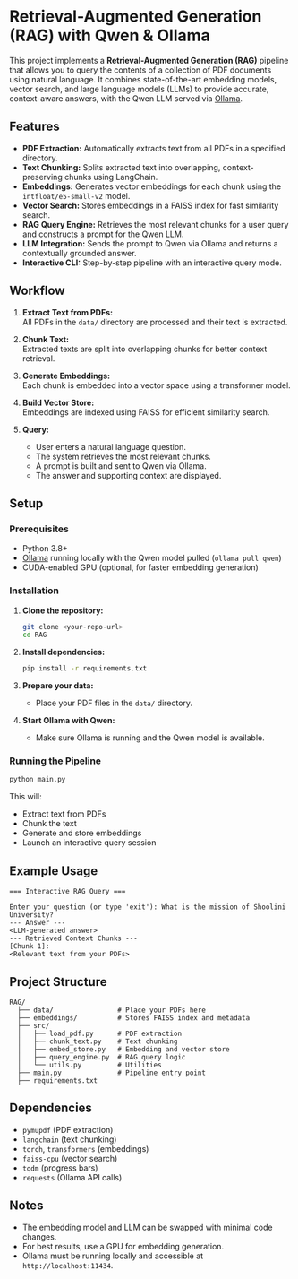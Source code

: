 # Retrieval-Augmented Generation (RAG) with Qwen & Ollama

This project implements a **Retrieval-Augmented Generation (RAG)** pipeline that allows you to query the contents of a collection of PDF documents using natural language. It combines state-of-the-art embedding models, vector search, and large language models (LLMs) to provide accurate, context-aware answers, with the Qwen LLM served via [Ollama](https://ollama.com/).

## Features

- **PDF Extraction:** Automatically extracts text from all PDFs in a specified directory.
- **Text Chunking:** Splits extracted text into overlapping, context-preserving chunks using LangChain.
- **Embeddings:** Generates vector embeddings for each chunk using the `intfloat/e5-small-v2` model.
- **Vector Search:** Stores embeddings in a FAISS index for fast similarity search.
- **RAG Query Engine:** Retrieves the most relevant chunks for a user query and constructs a prompt for the Qwen LLM.
- **LLM Integration:** Sends the prompt to Qwen via Ollama and returns a contextually grounded answer.
- **Interactive CLI:** Step-by-step pipeline with an interactive query mode.

## Workflow

1. **Extract Text from PDFs:**  
   All PDFs in the `data/` directory are processed and their text is extracted.

2. **Chunk Text:**  
   Extracted texts are split into overlapping chunks for better context retrieval.

3. **Generate Embeddings:**  
   Each chunk is embedded into a vector space using a transformer model.

4. **Build Vector Store:**  
   Embeddings are indexed using FAISS for efficient similarity search.

5. **Query:**
   - User enters a natural language question.
   - The system retrieves the most relevant chunks.
   - A prompt is built and sent to Qwen via Ollama.
   - The answer and supporting context are displayed.

## Setup

### Prerequisites

- Python 3.8+
- [Ollama](https://ollama.com/) running locally with the Qwen model pulled (`ollama pull qwen`)
- CUDA-enabled GPU (optional, for faster embedding generation)

### Installation

1. **Clone the repository:**

   ```bash
   git clone <your-repo-url>
   cd RAG
   ```

2. **Install dependencies:**

   ```bash
   pip install -r requirements.txt
   ```

3. **Prepare your data:**

   - Place your PDF files in the `data/` directory.

4. **Start Ollama with Qwen:**
   - Make sure Ollama is running and the Qwen model is available.

### Running the Pipeline

```bash
python main.py
```

This will:

- Extract text from PDFs
- Chunk the text
- Generate and store embeddings
- Launch an interactive query session

## Example Usage

```
=== Interactive RAG Query ===

Enter your question (or type 'exit'): What is the mission of Shoolini University?
--- Answer ---
<LLM-generated answer>
--- Retrieved Context Chunks ---
[Chunk 1]:
<Relevant text from your PDFs>
```

## Project Structure

```
RAG/
  ├── data/                # Place your PDFs here
  ├── embeddings/          # Stores FAISS index and metadata
  ├── src/
  │   ├── load_pdf.py      # PDF extraction
  │   ├── chunk_text.py    # Text chunking
  │   ├── embed_store.py   # Embedding and vector store
  │   ├── query_engine.py  # RAG query logic
  │   └── utils.py         # Utilities
  ├── main.py              # Pipeline entry point
  ├── requirements.txt
```

## Dependencies

- `pymupdf` (PDF extraction)
- `langchain` (text chunking)
- `torch`, `transformers` (embeddings)
- `faiss-cpu` (vector search)
- `tqdm` (progress bars)
- `requests` (Ollama API calls)

## Notes

- The embedding model and LLM can be swapped with minimal code changes.
- For best results, use a GPU for embedding generation.
- Ollama must be running locally and accessible at `http://localhost:11434`.
